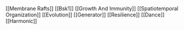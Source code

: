 [[Membrane Rafts]]
[[Bsk1]]
[[Growth And Immunity]]
[[Spatiotemporal Organization]]
[[Evolution]]
[[Generator]]
[[Resilience]]
[[Dance]]
[[Harmonic]]
